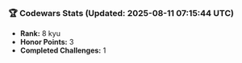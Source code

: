 ### 🏆 Codewars Stats (Updated: 2025-08-11 07:15:44 UTC)

- **Rank:** 8 kyu
- **Honor Points:** 3
- **Completed Challenges:** 1
